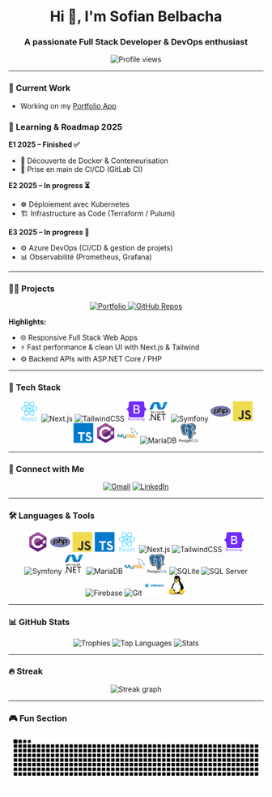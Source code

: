 <h1 align="center">Hi 👋, I'm Sofian Belbacha</h1>
<h3 align="center">A passionate Full Stack Developer & DevOps enthusiast</h3>

<p align="center">
  <img src="https://komarev.com/ghpvc/?username=sofianbelbacha&label=Profile%20views&color=0e75b6&style=flat" alt="Profile views" />
</p>

---

### 🔭 Current Work
- Working on my [Portfolio App](https://sofianbelbacha.vercel.app)

### 🌱 Learning & Roadmap 2025

**E1 2025 – Finished ✅**  
- 🚢 Découverte de Docker & Conteneurisation  
- 🔁 Prise en main de CI/CD (GitLab CI)  

**E2 2025 – In progress ⏳**  
- ☸️ Déploiement avec Kubernetes  
- 🏗️ Infrastructure as Code (Terraform / Pulumi)  

**E3 2025 – In progress 📝**  
- ⚙️ Azure DevOps (CI/CD & gestion de projets)  
- 📊 Observabilité (Prometheus, Grafana)  

---

### 👨‍💻 Projects

<p align="center">
  <a href="https://sofianbelbacha.vercel.app/Portfolio" target="_blank">
    <img src="https://img.shields.io/badge/Portfolio-App-blue?style=for-the-badge&logo=appveyor" alt="Portfolio"/>
  </a>
  <a href="https://github.com/SofianBelbacha" target="_blank">
    <img src="https://img.shields.io/badge/GitHub-Repos-black?style=for-the-badge&logo=github" alt="GitHub Repos"/>
  </a>
</p>

**Highlights:**  
- 🌐 Responsive Full Stack Web Apps  
- ⚡ Fast performance & clean UI with Next.js & Tailwind  
- ⚙️ Backend APIs with ASP.NET Core / PHP  

---

### 💬 Tech Stack

<p align="center">
  <!-- Frontend -->
  <img src="https://raw.githubusercontent.com/devicons/devicon/master/icons/react/react-original-wordmark.svg" alt="React" width="40" height="40"/>
  <img src="https://cdn.worldvectorlogo.com/logos/nextjs-2.svg" alt="Next.js" width="40" height="40"/>
  <img src="https://www.vectorlogo.zone/logos/tailwindcss/tailwindcss-icon.svg" alt="TailwindCSS" width="40" height="40"/>
  <img src="https://raw.githubusercontent.com/devicons/devicon/master/icons/bootstrap/bootstrap-plain-wordmark.svg" alt="Bootstrap" width="40" height="40"/>

  <!-- Backend -->
  <img src="https://raw.githubusercontent.com/devicons/devicon/master/icons/dot-net/dot-net-original-wordmark.svg" alt=".NET" width="40" height="40"/>
  <img src="https://symfony.com/logos/symfony_black_03.svg" alt="Symfony" width="40" height="40"/>
  <img src="https://raw.githubusercontent.com/devicons/devicon/master/icons/php/php-original.svg" alt="PHP" width="40" height="40"/>

  <!-- Languages -->
  <img src="https://raw.githubusercontent.com/devicons/devicon/master/icons/javascript/javascript-original.svg" alt="JavaScript" width="40" height="40"/>
  <img src="https://raw.githubusercontent.com/devicons/devicon/master/icons/typescript/typescript-original.svg" alt="TypeScript" width="40" height="40"/>
  <img src="https://raw.githubusercontent.com/devicons/devicon/master/icons/csharp/csharp-original.svg" alt="C#" width="40" height="40"/>

  <!-- Databases -->
  <img src="https://raw.githubusercontent.com/devicons/devicon/master/icons/mysql/mysql-original-wordmark.svg" alt="MySQL" width="40" height="40"/>
  <img src="https://www.vectorlogo.zone/logos/mariadb/mariadb-icon.svg" alt="MariaDB" width="40" height="40"/>
  <img src="https://raw.githubusercontent.com/devicons/devicon/master/icons/postgresql/postgresql-original-wordmark.svg" alt="PostgreSQL" width="40" height="40"/>
</p>


---

### 🤝 Connect with Me
<p align="center">
  <a href="mailto:sofianbelbacha@gmail.com"><img src="https://img.shields.io/static/v1?message=Gmail&logo=gmail&color=D14836&style=for-the-badge" alt="Gmail" /></a>
  <a href="https://www.linkedin.com/in/sofianbelbacha"><img src="https://img.shields.io/static/v1?message=LinkedIn&logo=linkedin&color=0077B5&style=for-the-badge" alt="LinkedIn" /></a>
</p>

---

### 🛠️ Languages & Tools
<p align="center">
  <!-- Languages -->
  <img src="https://raw.githubusercontent.com/devicons/devicon/master/icons/csharp/csharp-original.svg" alt="C#" width="40" height="40"/>
  <img src="https://raw.githubusercontent.com/devicons/devicon/master/icons/php/php-original.svg" alt="PHP" width="40" height="40"/>
  <img src="https://raw.githubusercontent.com/devicons/devicon/master/icons/javascript/javascript-original.svg" alt="JavaScript" width="40" height="40"/>
  <img src="https://raw.githubusercontent.com/devicons/devicon/master/icons/typescript/typescript-original.svg" alt="TypeScript" width="40" height="40"/>
  
  <!-- Frontend -->
  <img src="https://raw.githubusercontent.com/devicons/devicon/master/icons/react/react-original-wordmark.svg" alt="React" width="40" height="40"/>
  <img src="https://cdn.worldvectorlogo.com/logos/nextjs-2.svg" alt="Next.js" width="40" height="40"/>
  <img src="https://www.vectorlogo.zone/logos/tailwindcss/tailwindcss-icon.svg" alt="TailwindCSS" width="40" height="40"/>
  <img src="https://raw.githubusercontent.com/devicons/devicon/master/icons/bootstrap/bootstrap-plain-wordmark.svg" alt="Bootstrap" width="40" height="40"/>

  <!-- Backend -->
  <img src="https://symfony.com/logos/symfony_black_03.svg" alt="Symfony" width="40" height="40"/>
  <img src="https://raw.githubusercontent.com/devicons/devicon/master/icons/dot-net/dot-net-original-wordmark.svg" alt=".NET" width="40" height="40"/>

  <!-- Databases -->
  <img src="https://www.vectorlogo.zone/logos/mariadb/mariadb-icon.svg" alt="MariaDB" width="40" height="40"/>
  <img src="https://raw.githubusercontent.com/devicons/devicon/master/icons/mysql/mysql-original-wordmark.svg" alt="MySQL" width="40" height="40"/>
  <img src="https://raw.githubusercontent.com/devicons/devicon/master/icons/postgresql/postgresql-original-wordmark.svg" alt="PostgreSQL" width="40" height="40"/>
  <img src="https://www.vectorlogo.zone/logos/sqlite/sqlite-icon.svg" alt="SQLite" width="40" height="40"/>
  <img src="https://www.svgrepo.com/show/303229/microsoft-sql-server-logo.svg" alt="SQL Server" width="40" height="40"/>

  <!-- Tools -->
  <img src="https://www.vectorlogo.zone/logos/firebase/firebase-icon.svg" alt="Firebase" width="40" height="40"/>
  <img src="https://www.vectorlogo.zone/logos/git-scm/git-scm-icon.svg" alt="Git" width="40" height="40"/>
  <img src="https://raw.githubusercontent.com/devicons/devicon/master/icons/webpack/webpack-original-wordmark.svg" alt="Webpack" width="40" height="40"/>
  <img src="https://raw.githubusercontent.com/devicons/devicon/master/icons/linux/linux-original.svg" alt="Linux" width="40" height="40"/>
</p>

---

### 📊 GitHub Stats
<p align="center">
  <img src="https://github-profile-trophy.vercel.app/?username=SofianBelbacha&theme=gruvbox" alt="Trophies" />
  <img src="https://github-readme-stats.vercel.app/api/top-langs?username=SofianBelbacha&show_icons=true&layout=compact&theme=dark" alt="Top Languages" />
  <img src="https://github-readme-stats.vercel.app/api?username=SofianBelbacha&show_icons=true&theme=dark" alt="Stats" />
</p>

---

### 🔥 Streak
<p align="center">
  <img src="https://streak-stats.demolab.com/?user=SofianBelbacha&mode=daily&theme=dark&border_radius=5" height="220" alt="Streak graph" />
</p>

---

### 🎮 Fun Section
<p align="center">
  <img src="https://github.com/sofianbelbacha/SofianBelbacha/blob/output/snake.svg" alt="Snake animation" />
</p>
